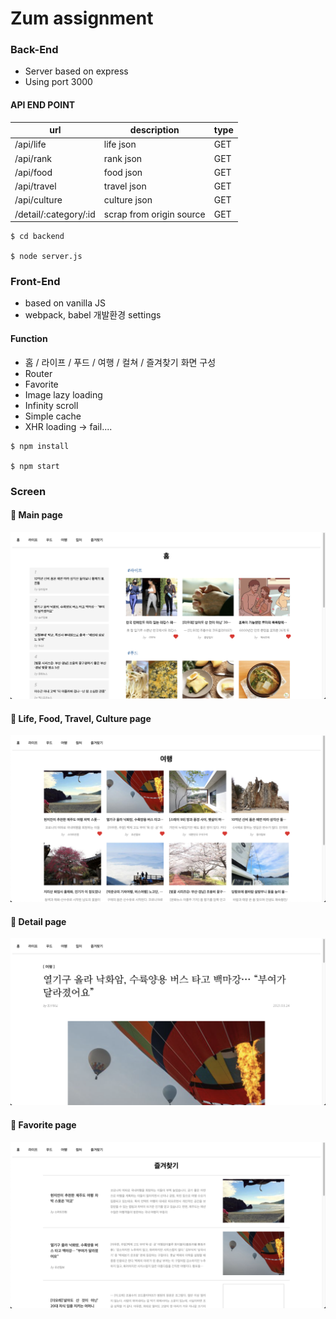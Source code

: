 # Zum assignment

### Back-End
* Server based on express
* Using port 3000

#### API END POINT
|url|description|type|
|---|---|---|
|/api/life|life json |GET|
|/api/rank|rank json |GET|
|/api/food|food json |GET|
|/api/travel|travel json |GET|
|/api/culture|culture json |GET|
|/detail/:category/:id|scrap from origin source|GET|

```shell
$ cd backend

$ node server.js
```

### Front-End
* based on vanilla JS
* webpack, babel 개발환경 settings
#### Function
* 홈 / 라이프 / 푸드 / 여행 / 컬쳐 / 즐겨찾기 화면 구성
* Router
* Favorite 
* Image lazy loading 
* Infinity scroll
* Simple cache 
* XHR loading -> fail....


```shell
$ npm install

$ npm start
```

### Screen
#### 🌟 Main page
![main](./src/factory/images/home.png)
#### 🌟 Life, Food, Travel, Culture page
![travel](./src/factory/images/travel.png)
#### 🌟 Detail page
![detail](./src/factory/images/detail.png)
#### 🌟 Favorite page
![favorite](./src/factory/images/favorite.png)
